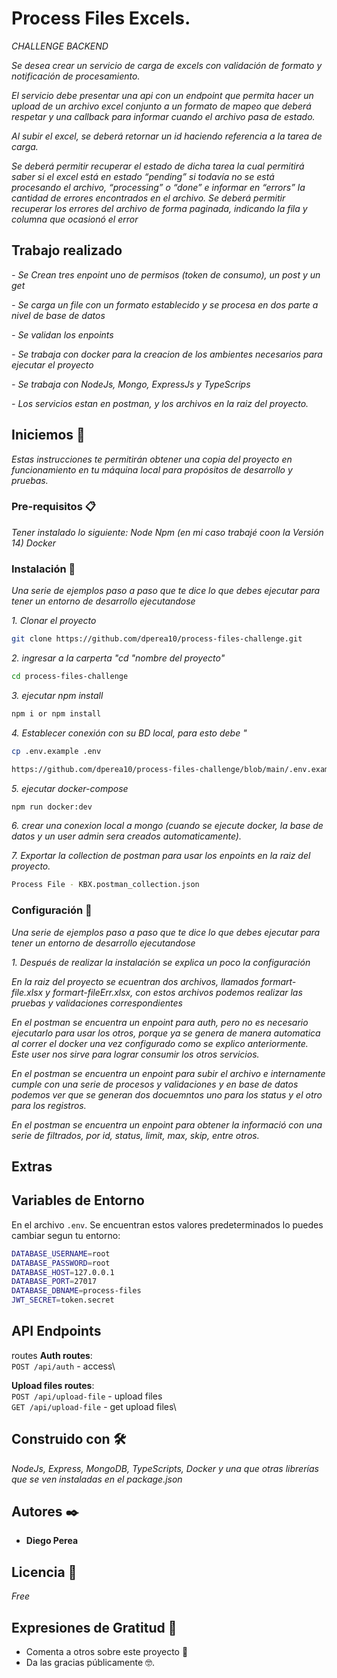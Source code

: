 # Process Files Excels.

_CHALLENGE BACKEND_

_Se desea crear un servicio de carga de excels con validación de formato y notificación de procesamiento._

_El servicio debe presentar una api con un endpoint que permita hacer un upload de un archivo excel conjunto a un formato de mapeo que deberá respetar y una callback para informar cuando el archivo pasa de estado._

_Al subir el excel, se deberá retornar un id haciendo referencia a la tarea de carga._

_Se deberá permitir recuperar el estado de dicha tarea la cual permitirá saber si el excel está en estado “pending” si todavía no se está procesando el archivo, “processing” o “done” e informar en “errors” la cantidad de errores encontrados en el archivo. Se deberá permitir recuperar los errores del archivo de forma paginada, indicando la fila y columna que ocasionó el error_


## Trabajo realizado

_- Se Crean tres enpoint uno de permisos (token de consumo), un post y un get_

_- Se carga un file con un formato establecido y se procesa en dos parte a nivel de base de datos_

_- Se validan los enpoints_

_- Se trabaja con docker para la creacion de los ambientes necesarios para ejecutar el proyecto_

_- Se trabaja con NodeJs, Mongo, ExpressJs y TypeScrips_

_- Los servicios estan en postman, y los archivos en la raiz del proyecto._


## Iniciemos 🚀

_Estas instrucciones te permitirán obtener una copia del proyecto en funcionamiento en tu máquina local para propósitos de desarrollo y pruebas._


### Pre-requisitos 📋

_Tener instalado lo siguiente:_
_Node_
_Npm (en mi caso trabajé coon la Versión 14)_
_Docker_

### Instalación 🔧

_Una serie de ejemplos paso a paso que te dice lo que debes ejecutar para tener un entorno de desarrollo ejecutandose_

_1. Clonar el proyecto_
```bash
git clone https://github.com/dperea10/process-files-challenge.git
```

_2. ingresar a la carperta "cd "nombre del proyecto"_
```bash
cd process-files-challenge
```

_3. ejecutar npm install_
```bash
npm i or npm install
```

_4. Establecer conexión con su BD local, para esto debe "_
```bash
cp .env.example .env

https://github.com/dperea10/process-files-challenge/blob/main/.env.example
```

_5. ejecutar docker-compose_
```bash
npm run docker:dev
```
_6. crear una conexion local a mongo (cuando se ejecute docker, la base de datos y un user admin sera creados automaticamente)._

_7. Exportar la collection de postman para usar los enpoints en la raiz del proyecto._
```bash
Process File - KBX.postman_collection.json
```


### Configuración 🔧

_Una serie de ejemplos paso a paso que te dice lo que debes ejecutar para tener un entorno de desarrollo ejecutandose_

_1. Después de realizar la instalación se explica un poco la configuración_

_En la raiz del proyecto se ecuentran dos archivos, llamados formart-file.xlsx y formart-fileErr.xlsx, con estos archivos podemos realizar las pruebas y validaciones correspondientes_

_En el postman se encuentra un enpoint para auth, pero no es necesario ejecutarlo para usar los otros, porque ya se genera de manera automatica al correr el docker una vez configurado como se explico anteriormente. Este user nos sirve para lograr consumir los otros servicios._

_En el postman se encuentra un enpoint para subir el archivo e internamente cumple con una serie de procesos y validaciones y en base de datos podemos ver que se generan dos docuemntos uno para los status y el otro para los registros._

_En el postman se encuentra un enpoint para obtener la informació con una serie de filtrados, por id, status, limit, max, skip, entre otros._

## Extras

## Variables de Entorno

En el archivo `.env`. Se encuentran estos valores predeterminados lo puedes cambiar segun tu entorno:
```bash
DATABASE_USERNAME=root
DATABASE_PASSWORD=root
DATABASE_HOST=127.0.0.1
DATABASE_PORT=27017
DATABASE_DBNAME=process-files
JWT_SECRET=token.secret
```

## API Endpoints
routes
**Auth routes**:\
`POST /api/auth` - access\

**Upload files routes**:\
`POST /api/upload-file` - upload files\
`GET /api/upload-file` - get upload files\


## Construido con 🛠️

_NodeJs, Express, MongoDB, TypeScripts, Docker y una que otras librerías que se ven instaladas en el package.json_

## Autores ✒️

* **Diego Perea** 

## Licencia 📄

_Free_

## Expresiones de Gratitud 🎁

* Comenta a otros sobre este proyecto 📢
* Da las gracias públicamente 🤓.
